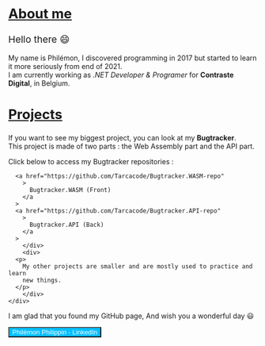 <!DOCTYPE html>
<html>
<body>
    <div>
      <h2 style="font-size: 1.7rem; text-decoration: underline">About me</h2>
      <p>
        <span style="font-size: 1.2rem">Hello there 😄</span> <br />
        <br />
        My name is Philémon, I discovered programming in 2017 but started to
        learn it more seriously from end of 2021. <br />
        I am currently working as
        <span style="font-style: italic">.NET Developer & Programer </span>
        for <span style="font-weight: bold">Contraste Digital</span>, in
        Belgium.
      </p>
    </div>
    <div>
      <h2 style="font-size: 1.7rem; text-decoration: underline">Projects</h2>
      <p>
        If you want to see my biggest project, you can look at my
        <span style="font-weight: bold">Bugtracker</span>. <br />This project is
        made of two parts : the Web Assembly part and the API part.
      </p>
        <div>
      <p>Click below to access my Bugtracker repositories :</p>
        
      <a href="https://github.com/Tarcacode/Bugtracker.WASM-repo"
        >
          Bugtracker.WASM (Front)
        </a
      >
      <a href="https://github.com/Tarcacode/Bugtracker.API-repo"
        >
          Bugtracker.API (Back)
        </a
      >
        </div>
        <div>
      <p>
        My other projects are smaller and are mostly used to practice and learn
        new things.
      </p>
        </div>
    </div>
  </body>
  <footer>
    <p>
      I am glad that you found my GitHub page, And wish you a wonderful day 😃
    </p>
    <a href="https://www.linkedin.com/in/philemonphilippin/"
      ><button style="background-color: deepskyblue; color: white">
        Philémon Philippin - LinkedIn
      </button></a
    >
  </footer>
  </html>



